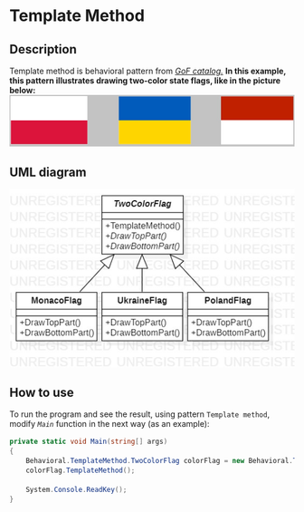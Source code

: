 # Template Method
## Description
Template method is behavioral pattern from [*GoF catalog.*](https://en.wikipedia.org/wiki/Design_Patterns#Patterns_by_typehttps://en.wikipedia.org/wiki/Design_Patterns#Patterns_by_type)
**In this example, this pattern illustrates drawing two-color state flags, like in the picture below:**  
![](../../images/TemplateExample.jpg)
## UML diagram
![](../../images/UmlClassDiagramTemplateMethod.jpg)
## How to use
To run the program and see the result, using pattern `Template method`, modify *`Main`* function in the next way (as an example):
```c#
private static void Main(string[] args)
{
    Behavioral.TemplateMethod.TwoColorFlag colorFlag = new Behavioral.TemplateMethod.ConcreteClasses.MonacoFlag();
    colorFlag.TemplateMethod();

    System.Console.ReadKey();
}
```
